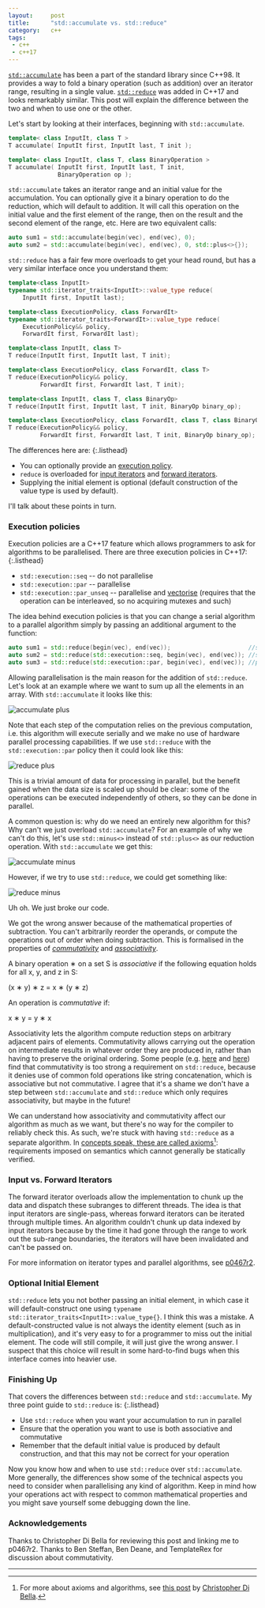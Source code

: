 ```yaml
---
layout:     post
title:      "std::accumulate vs. std::reduce"
category:   c++
tags:
 - c++
 - c++17
---
```


[`std::accumulate`](http://en.cppreference.com/w/cpp/algorithm/accumulate) has been a part of the standard library since C++98. It provides a way to fold a binary operation (such as addition) over an iterator range, resulting in a single value. [`std::reduce`](http://en.cppreference.com/w/cpp/algorithm/reduce) was added in C++17 and looks remarkably similar. This post will explain the difference between the two and when to use one or the other.

Let's start by looking at their interfaces, beginning with `std::accumulate`.

```cpp
template< class InputIt, class T >
T accumulate( InputIt first, InputIt last, T init );

template< class InputIt, class T, class BinaryOperation >
T accumulate( InputIt first, InputIt last, T init,
              BinaryOperation op );
```

`std::accumulate` takes an iterator range and an initial value for the accumulation. You can optionally give it a binary operation to do the reduction, which will default to addition. It will call this operation on the initial value and the first element of the range, then on the result and the second element of the range, etc. Here are two equivalent calls:

```cpp
auto sum1 = std::accumulate(begin(vec), end(vec), 0);
auto sum2 = std::accumulate(begin(vec), end(vec), 0, std::plus<>{});
```

`std::reduce` has a fair few more overloads to get your head round, but has a very similar interface once you understand them:

```cpp
template<class InputIt>
typename std::iterator_traits<InputIt>::value_type reduce(
    InputIt first, InputIt last);

template<class ExecutionPolicy, class ForwardIt>
typename std::iterator_traits<ForwardIt>::value_type reduce(
    ExecutionPolicy&& policy,
    ForwardIt first, ForwardIt last);

template<class InputIt, class T>
T reduce(InputIt first, InputIt last, T init);

template<class ExecutionPolicy, class ForwardIt, class T>
T reduce(ExecutionPolicy&& policy,
         ForwardIt first, ForwardIt last, T init);

template<class InputIt, class T, class BinaryOp>
T reduce(InputIt first, InputIt last, T init, BinaryOp binary_op);

template<class ExecutionPolicy, class ForwardIt, class T, class BinaryOp>
T reduce(ExecutionPolicy&& policy,
         ForwardIt first, ForwardIt last, T init, BinaryOp binary_op);
```

The differences here are:
{:.listhead}

- You can optionally provide an [execution policy](http://en.cppreference.com/w/cpp/algorithm/execution_policy_tag_t).
- `reduce` is overloaded for [input iterators](http://en.cppreference.com/w/cpp/concept/InputIterator) and [forward iterators](http://en.cppreference.com/w/cpp/concept/ForwardIterator).
- Supplying the initial element is optional (default construction of the value type is used by default).

I'll talk about these points in turn.

### Execution policies

Execution policies are a C++17 feature which allows programmers to ask for algorithms to be parallelised. There are three execution policies in C++17:
{:.listhead}

- `std::execution::seq` -- do not parallelise
- `std::execution::par` -- parallelise
- `std::execution::par_unseq` -- parallelise and [vectorise](https://en.wikipedia.org/wiki/Automatic_vectorization) (requires that the operation can be interleaved, so no acquiring mutexes and such)

The idea behind execution policies is that you can change a serial algorithm to a parallel algorithm simply by passing an additional argument to the function:

```cpp
auto sum1 = std::reduce(begin(vec), end(vec));                      //sequential
auto sum2 = std::reduce(std::execution::seq, begin(vec), end(vec)); //sequential
auto sum3 = std::reduce(std::execution::par, begin(vec), end(vec)); //parallel
```

Allowing parallelisation is the main reason for the addition of `std::reduce`. Let's look at an example where we want to sum up all the elements in an array. With `std::accumulate` it looks like this:

![accumulate plus](/assets/reduce/fig1.png)

Note that each step of the computation relies on the previous computation, i.e. this algorithm will execute serially and we make no use of hardware parallel processing capabilities. If we use `std::reduce` with the `std::execution::par` policy then it could look like this:

![reduce plus](/assets/reduce/fig2.png)

This is a trivial amount of data for processing in parallel, but the benefit gained when the data size is scaled up should be clear: some of the operations can be executed independently of others, so they can be done in parallel.

A common question is: why do we need an entirely new algorithm for this? Why can't we just overload `std::accumulate`? For an example of why we can't do this, let's use `std::minus<>` instead of `std::plus<>` as our reduction operation. With `std::accumulate` we get this:

![accumulate minus](/assets/reduce/fig3.png)

However, if we try to use `std::reduce`, we could get something like:

![reduce minus](/assets/reduce/fig4.png)

Uh oh. We just broke our code.

We got the wrong answer because of the mathematical properties of subtraction. You can't arbitrarily reorder the operands, or compute the operations out of order when doing subtraction. This is formalised in the properties of [_commutativity_](https://en.wikipedia.org/wiki/Commutative_property) and [_associativity_](https://en.wikipedia.org/wiki/Associative_property).

A binary operation &lowast; on a set S is _associative_ if the following equation holds for all x, y, and z in S:

(x &lowast; y) &lowast; z = x &lowast; (y &lowast; z)

An operation is _commutative_ if:

x &lowast; y = y &lowast; x

Associativity lets the algorithm compute reduction steps on arbitrary adjacent pairs of elements. Commutativity allows carrying out the operation on intermediate results in whatever order they are produced in, rather than having to preserve the original ordering. Some people (e.g. [here](https://twitter.com/BiCapitalize/status/996386539742679040) and [here](https://twitter.com/template_rex/status/996415576624025601)) find that commutativity is too strong a requirement on `std::reduce`, because it denies use of common fold operations like string concatenation, which is associative but not commutative. I agree that it's a shame we don't have a step between `std::accumulate` and `std::reduce` which only requires associativity, but maybe in the future!

We can understand how associativity and commutativity affect our algorithm as much as we want, but there's no way for the compiler to reliably check this. As such, we're stuck with having `std::reduce` as a separate algorithm. In [concepts speak, these are called axioms](http://stroustrup.com/sle2011-concepts.pdf)[^1]: requirements imposed on semantics which cannot generally be statically verified.

### Input vs. Forward Iterators

The forward iterator overloads allow the implementation to chunk up the data and dispatch these subranges to different threads. The idea is that input iterators are single-pass, whereas forward iterators can be iterated through multiple times. An algorithm couldn't chunk up data indexed by input iterators because by the time it had gone through the range to work out the sub-range boundaries, the iterators will have been invalidated and can't be passed on.

For more information on iterator types and parallel algorithms, see [p0467r2](http://www.open-std.org/jtc1/sc22/wg21/docs/papers/2017/p0467r2.html#2.2).

### Optional Initial Element

`std::reduce` lets you not bother passing an initial element, in which case it will default-construct one using `typename std::iterator_traits<InputIt>::value_type{}`. I think this was a mistake. A default-constructed value is not always the identity element (such as in multiplication), and it's very easy to for a programmer to miss out the initial element. The code will still compile, it will just give the wrong answer. I suspect that this choice will result in some hard-to-find bugs when this interface comes into heavier use.

### Finishing Up

That covers the differences between `std::reduce` and `std::accumulate`. My three point guide to `std::reduce` is:
{:.listhead}

- Use `std::reduce` when you want your accumulation to run in parallel
- Ensure that the operation you want to use is both associative and commutative
- Remember that the default initial value is produced by default construction, and that this may not be correct for your operation

Now you know how and when to use `std::reduce` over `std::accumulate`. More generally, the differences show some of the technical aspects you need to consider when parallelising any kind of algorithm. Keep in mind how your operations act with respect to common mathematical properties and you might save yourself some debugging down the line.

### Acknowledgements

Thanks to Christopher Di Bella for reviewing this post and linking me to p0467r2. Thanks to Ben Steffan, Ben Deane, and TemplateRex for discussion about commutativity.

-----------

[^1]: For more about axioms and algorithms, see [this post](http://cjdb.com.au/blog/2018/05/15/prepping-yourself-to-conceptify-algorithms) by [Christopher Di Bella](https://twitter.com/cjdb_ns).
